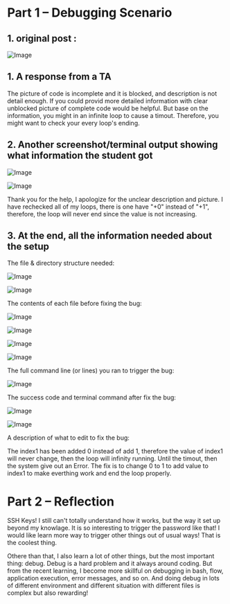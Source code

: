 # Part 1 – Debugging Scenario


## 1. original post :


![Image](lab5-1.jpg)


## 1. A response from a TA

The picture of code is incomplete and it is blocked, and description is not detail enough. If you could provid more detailed information with clear unblocked picture of complete code would be helpful. But base on the information, you might in an infinite loop to cause a timout. Therefore, you might want to check your every loop's ending.

## 2. Another screenshot/terminal output showing what information the student got


![Image](lab5-successcode.jpg)


![Image](lab5-successex.jpg)


Thank you for the help, I apologize for the unclear description and picture. I have rechecked all of my loops, there is one have "+0" instead of "+1", therefore, the loop will never end since the value is not increasing.

## 3. At the end, all the information needed about the setup

The file & directory structure needed:


![Image](lab5-dir1.jpg)


![Image](lab5-dir2.jpg)


The contents of each file before fixing the bug:


![Image](lab5-dir3.jpg)


![Image](lab5-dir4.jpg)


![Image](lab5-dir6.jpg)


![Image](lab-failedcode.jpg)


The full command line (or lines) you ran to trigger the bug:


![Image](lab5-faileex.jpg)


The success code and terminal command after fix the bug:


![Image](lab5-successcode.jpg)


![Image](lab5-successex.jpg)


A description of what to edit to fix the bug:

The index1 has been added 0 instead of add 1, therefore the value of index1 will never change, then the loop will infinity running. Until the timout, then the system give out an Error. The fix is to change 0 to 1 to add value to index1 to make everthing work and end the loop properly.


# Part 2 – Reflection


SSH Keys! I still can't totally understand how it works, but the way it set up beyond my knowlage. It is so interesting to trigger the password like that! I would like learn more way to trigger other things out of usual ways! That is the coolest thing.

Othere than that, I also learn a lot of other things, but the most important thing: debug. Debug is a hard problem and it always around coding. But from the recent learning, I become more skillful on debugging in bash, flow, application execution, error messages, and so on. And doing debug in lots of different environment and different situation with different files is complex but also rewarding!
